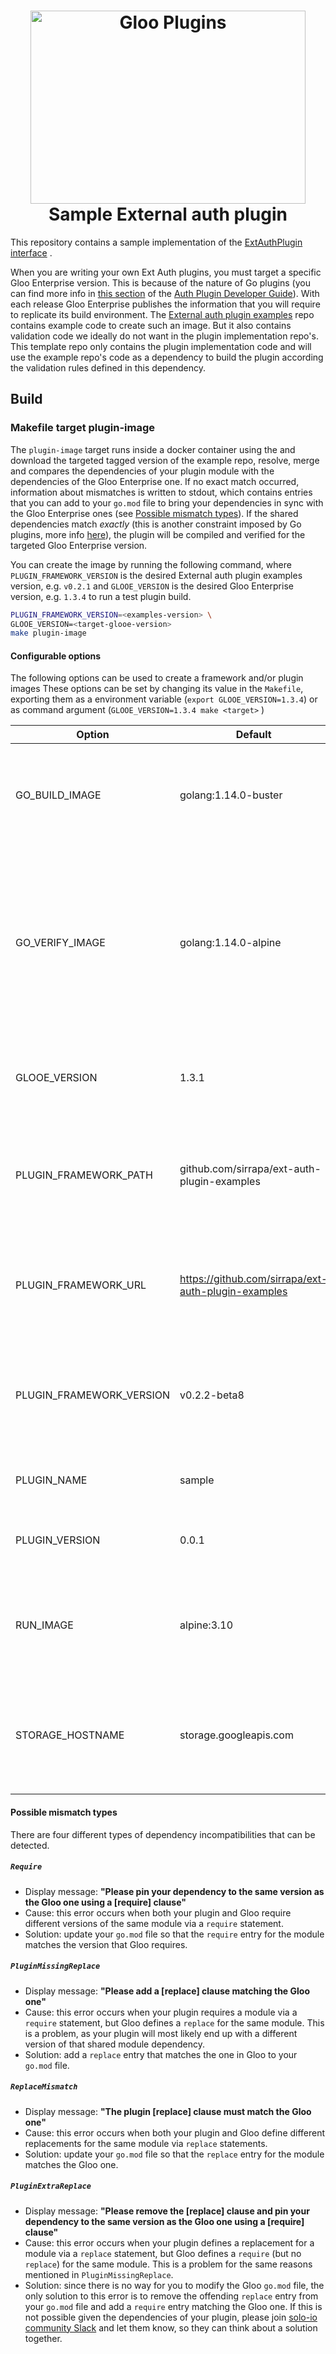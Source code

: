 <h1 align="center">
    <img src="https://github.com/solo-io/ext-auth-plugin-examples/raw/master/img/gloo-plugin.png" alt="Gloo Plugins" width="440" height="309">
  <br>
  Sample External auth plugin
</h1>

This repository contains a sample implementation of the 
[ExtAuthPlugin interface](https://github.com/solo-io/ext-auth-plugins/blob/master/api/interface.go) .

When you are writing your own Ext Auth plugins, you must target a specific Gloo Enterprise version. This is because of the 
nature of Go plugins (you can find more info in [this section](https://docs.solo.io/gloo/latest/guides/dev/writing_auth_plugins/#build-helper-tools) 
of the [Auth Plugin Developer Guide](https://docs.solo.io/gloo/latest/guides/dev/writing_auth_plugins/)). 
With each release Gloo Enterprise publishes the information that you will require to replicate its build environment. 
The [External auth plugin examples](https://github.com/solo-io/ext-auth-plugin-examples) repo contains example code to create such an image.
But it also contains validation code we ideally do not want in the plugin implementation repo's.
This template repo only contains the plugin implementation code and will use the example repo's code as a dependency to build the plugin
according the validation rules defined in this dependency.

## Build 

### Makefile target plugin-image 
The `plugin-image` target runs inside a docker container using the [](Dockerfile) and download the targeted tagged version of the example repo, 
resolve, merge and compares the dependencies of your plugin module with the dependencies of the Gloo Enterprise one. 
If no exact match occurred, information about mismatches is written to stdout, which contains entries that you can add to your `go.mod` 
file to bring your dependencies in sync with the Gloo Enterprise ones (see [Possible mismatch types](#possible-mismatch-types)).
If the shared dependencies match _exactly_ (this is another constraint imposed by Go plugins, more info 
[here](https://docs.solo.io/gloo/latest/guides/dev/writing_auth_plugins/#build-helper-tools)), the plugin will be compiled and verified
for the targeted Gloo Enterprise version.

You can create the image by running the following command, where `PLUGIN_FRAMEWORK_VERSION` is the desired External auth plugin examples version, e.g. `v0.2.1` and
`GLOOE_VERSION` is the desired Gloo Enterprise version, e.g. `1.3.4` to run a test plugin build.

```bash
PLUGIN_FRAMEWORK_VERSION=<examples-version> \
GLOOE_VERSION=<target-glooe-version> 
make plugin-image
```

#### Configurable options
The following options can be used to create a framework and/or plugin images
These options can be set by changing its value in the `Makefile`, exporting them as a environment variable (`export GLOOE_VERSION=1.3.4`)
or as command argument (`GLOOE_VERSION=1.3.4 make <target>` )

| Option | Default | Description |
| ------ | ------- | ----------- |
| GO_BUILD_IMAGE | golang:1.14.0-buster | Set this variable to the image name and version used for building the plugin.|
| GO_VERIFY_IMAGE | golang:1.14.0-alpine | Set this variable to the image name and version used for verifying the plugin. This should be compatible with the desired GlooE version|
| GLOOE_VERSION | 1.3.1 | Set this variable to the version of GlooE you want to target |
| PLUGIN_FRAMEWORK_PATH | github.com/sirrapa/ext-auth-plugin-examples | Set this variable to the module name of the (forked) plugin framework you want to target |
| PLUGIN_FRAMEWORK_URL | https://github.com/sirrapa/ext-auth-plugin-examples | Set this variable to the url of the (forked) plugin framework you want to target |
| PLUGIN_FRAMEWORK_VERSION | v0.2.2-beta8 | Set this variable to the version of the (forked) plugin framework you want to target |
| PLUGIN_NAME | sample | Set this variable to the name of your plugin |
| PLUGIN_VERSION | 0.0.1 | Set this variable to the version of your plugin |
| RUN_IMAGE | alpine:3.10 | Set this variable to the image name and version used for running the plugin |
| STORAGE_HOSTNAME | storage.googleapis.com | Set this variable to the hostname of your custom (air gapped) storage server |


#### Possible mismatch types
There are four different types of dependency incompatibilities that can be detected.

##### `Require`
- Display message: __"Please pin your dependency to the same version as the Gloo one using a [require] clause"__
- Cause: this error occurs when both your plugin and Gloo require different versions of the same module via a `require` 
statement.
- Solution: update your `go.mod` file so that the `require` entry for the module matches the version that Gloo requires.

##### `PluginMissingReplace`
- Display message: __"Please add a [replace] clause matching the Gloo one"__
- Cause: this error occurs when your plugin requires a module via a `require` statement, but Gloo defines a `replace` 
for the same module. This is a problem, as your plugin will most likely end up with a different version of that shared 
module dependency.
- Solution: add a `replace` entry that matches the one in Gloo to your `go.mod` file.

##### `ReplaceMismatch`
- Display message: __"The plugin [replace] clause must match the Gloo one"__
- Cause: this error occurs when both your plugin and Gloo define different replacements for the same module via `replace` 
statements.
- Solution: update your `go.mod` file so that the `replace` entry for the module matches the Gloo one.

##### `PluginExtraReplace`
- Display message: __"Please remove the [replace] clause and pin your dependency to the same version as the Gloo one 
using a [require] clause"__
- Cause: this error occurs when your plugin defines a replacement for a module via a `replace` statement, but Gloo defines 
a `require` (but no `replace`) for the same module. This is a problem for the same reasons mentioned in `PluginMissingReplace`.
- Solution: since there is no way for you to modify the Gloo `go.mod` file, the only solution to this error is to remove 
the offending `replace` entry from your `go.mod` file and add a `require` entry matching the Gloo one. If this is not 
possible given the dependencies of your plugin, please join [solo-io community Slack](https://slack.solo.io/) and let them know, 
so they can think about a solution together.



